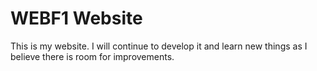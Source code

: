 # WEBF1 Website

This is my website. I will continue to develop it and learn new things as I believe there is room for improvements.
